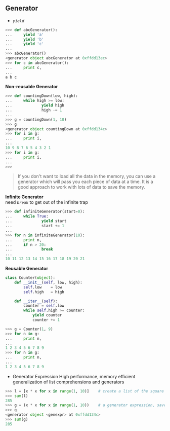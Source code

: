 ## Generator    
+ *```yield```*    
```Python
>>> def abcGenerator():
...     yield 'a'
...     yield 'b'
...     yield 'c'
...
>>> abcGenerator()
<generator object abcGenerator at 0xffdd13ec>
>>> for c in abcGenerator():
...     print c,
...
a b c
```
**Non-reusable Generator**  
```Python
>>> def countingDown(low, high):
...     while high >= low:
...             yield high
...             high -= 1
...
>>> g = countingDown(1, 10)
>>> g
<generator object countingDown at 0xffdd134c>
>>> for i in g:
...     print i,
...
10 9 8 7 6 5 4 3 2 1
>>> for i in g:
...     print i,
...
>>>
```
> If you don't want to load all the data in the memory, you can use a generator which will pass you each piece of data at a time. 
It is a good approach to work with lots of data to save the memory.    

**Infinite Generator**    
need *```break```* to get out of the infinite trap
```Python
>>> def infiniteGenerator(start=0):
...     while True:
...             yield start
...             start += 1
...
>>> for n in infiniteGenerator(10):
...     print n,
...     if n > 20:
...             break
...
10 11 12 13 14 15 16 17 18 19 20 21
```
**Reusable Generator**    
```Python
class Counter(object):
	def __init__(self, low, high):
		self.low	= low
		self.high	= high

	def __iter__(self):
		counter = self.low
		while self.high >= counter:
			yield counter
			counter += 1
```
```Python
>>> g = Counter(1, 9)
>>> for n in g:
...     print n,
...
1 2 3 4 5 6 7 8 9
>>> for n in g:
...     print n,
...
1 2 3 4 5 6 7 8 9
```
+ Generator Expression
High performance, memory efficient generalization of list comprehensions and generators    
```Python
>>> l = [x * x for x in range(1, 10)]    # create a list of the square values in memory
>>> sum(l)
285
>>> g = (x * x for x in range(1, 10))    # a generator expression, save the memory usage
>>> g
<generator object <genexpr> at 0xffdd134c>
>>> sum(g)
285
```
